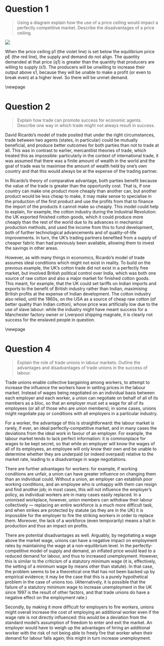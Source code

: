 ---
---

# Question 1
> Using a diagram explain how the use of a price ceiling would impact a perfectly competitive market. Describe the disadvantages of a price ceiling.

![](priceceiling.png)

When the price ceiling p1 (the violet line) is set below the equilibrium price pE (the red line), the supply and demand do not align. The quantity demanded at that price (q1) is greater than the quantity that producers are willing to supply (s1). The producers will be unwilling to increase their output above s1, because they will be unable to make a profit (or even to break even) at a higher level. So there will be unmet demand.  

\newpage
# Question 2
> Explain how trade can promote success for economic agents. Describe one way in which trade might not always result in success.

David Ricardo’s model of trade posited that under the right circumstances, trade between two agents (states, in particular) could be mutually beneficial, and produce better outcomes for both parties than not to trade at all. This was in contrast to earlier, mercantilist theories of trade, which treated this as impossible: particularly in the context of international trade, it was assumed that there was a finite amount of wealth in the world and the goal of trade was to maximise the amount of wealth held by one’s own country and that this would always be at the expense of the trading partner.

In Ricardo’s theory of comparative advantage, both parties benefit because the value of the trade is greater than the opportunity cost. That is, if one country can make one product more cheaply than another can, but another product would be less cheap to make, it may make sense to specialise in the production of the first product and use the profits from that to finance the import of the products it cannot make so cheaply. This model could help to explain, for example, the cotton industry during the Industrial Revolution: the UK exported finished cotton goods, which it could produce more cheaply than the rest of the world due to its advances in mechanical production methods, and used the income from this to fund development, both of further technological advancements and of quality-of-life improvements. In turn, the UK’s trading partners benefited from a supply of cheaper fabric than had previously been available, allowing them to invest the savings in other areas.

However, as with many things in economics, Ricardo’s model of trade assumes ideal conditions which might not exist in reality. To build on the previous example, the UK’s cotton trade did not exist in a perfectly free market, but involved British political control over India, which was both one source of raw cotton and also a major market for finished cotton goods. This meant, for example, that the UK could set tariffs on Indian imports and exports to the benefit of British industry rather than Indian, maximising British profits at the expense of Indian development. The cotton industry also relied, until the 1860s, on the USA as a source of cheap raw cotton (of better quality than Indian cotton), whose price was artificially low due to the use of slave labour: while the industry might have meant success for a Manchester factory owner or Liverpool shipping magnate, it is clearly not success for the enslaved people in question.

\newpage
# Question 4
> Explain the role of trade unions in labour markets. Outline the advantages and disadvantages of trade unions in the success of labour.

Trade unions enable collective bargaining among workers, to attempt to increase the influence the workers have in setting prices in the labour market. Instead of wages being negotiated on an individual basis between each employer and each worker, a union can negotiate on behalf of all of its members as a bloc, so that an employer must set a wage for all of its employees (or all of those who are union members); in some cases, unions might negotiate pay or conditions with all employers in a particular industry.

For a worker, the advantage of this is straightforward: the labour market is rarely, if ever, an ideal perfectly-competitive market, and in many cases the deviations from the ideal work in favour of an employer. For example, the labour market tends to lack perfect information: it is commonplace for wages to be kept secret, so that while an employer will know the wages of all of its employees, an employee will only know their own and be unable to determine whether they are underpaid (or indeed overpaid) relative to the market rate, leading to a disadvantage in wage negotiations.

There are further advantages for workers: for example, if working conditions are unfair, a union can have greater influence on changing them than an individual could. Without a union, an employer can establish poor working conditions, and an employee who is unhappy with them can resign and find another job; in most cases, this will not influence the employer’s policy, as individual workers are in many cases easily replaced. In a unionised workplace, however, union members can withdraw their labour collectively — replacing an entire workforce is a much more difficult task, and when strikes are protected by statute (as they are in the UK) it is impossible for the employer to fire the striking workers in order to replace them. Moreover, the lack of a workforce (even temporarily) means a halt in production and thus an impact on profits.

There are potential disadvantages as well. Arguably, by negotiating a wage above the market wage, unions can have a negative impact on employment rates by maintaining the wage at a non-equilibrium level. In the perfectly-competitive model of supply and demand, an inflated price would lead to a reduced demand for labour, and thus to increased unemployment. However, this is similar to the criticism of a statutory minimum wage (it is, effectively, the setting of a minimum wage by means other than statute). In that case, the problem seems to be a theoretical one that has not been backed up by empirical evidence; it may be the case that this is a purely hypothetical problem in the case of unions too. (Alternatively, it is possible that the failure of a statutory minimum wage to increase unemployment in the UK since 1997 is the result of other factors, and that trade unions do have a negative effect on the employment rate.)

Secondly, by making it more difficult for employers to fire workers, unions might overall increase the cost of employing an additional worker even if the wage rate is not directly influenced: this would be a deviation from the standard model’s assumption of freedom to enter and exit the market. An employer would have to weigh up the advantages of hiring an additional worker with the risk of not being able to freely fire that worker when their demand for labour falls again; this might in turn increase unemployment.